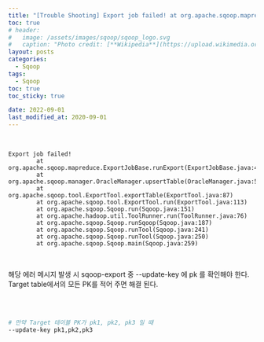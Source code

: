 ```yaml
---
title: "[Trouble Shooting] Export job failed! at org.apache.sqoop.mapreduce.ExportJobBase.runExport(ExportJobBase.java at org.apache.sqoop.manager.OracleManager.upsertTable(OracleManager.java at org.apache.sqoop.tool.ExportTool.exportTable(ExportTool.java:87) ..."
toc: true
# header:
#   image: /assets/images/sqoop/sqoop_logo.svg
#   caption: "Photo credit: [**Wikipedia**](https://upload.wikimedia.org/wikipedia/commons/b/b4/Apache_Sqoop_logo.svg)"
layout: posts
categories:
  - Sqoop
tags:
  - Sqoop
toc: true
toc_sticky: true

date: 2022-09-01
last_modified_at: 2020-09-01
---
```


<br>

```bsh
Export job failed!
        at org.apache.sqoop.mapreduce.ExportJobBase.runExport(ExportJobBase.java:444)
        at org.apache.sqoop.manager.OracleManager.upsertTable(OracleManager.java:510)
        at org.apache.sqoop.tool.ExportTool.exportTable(ExportTool.java:87)
        at org.apache.sqoop.tool.ExportTool.run(ExportTool.java:113)
        at org.apache.sqoop.Sqoop.run(Sqoop.java:151)
        at org.apache.hadoop.util.ToolRunner.run(ToolRunner.java:76)
        at org.apache.sqoop.Sqoop.runSqoop(Sqoop.java:187)
        at org.apache.sqoop.Sqoop.runTool(Sqoop.java:241)
        at org.apache.sqoop.Sqoop.runTool(Sqoop.java:250)
        at org.apache.sqoop.Sqoop.main(Sqoop.java:259)
```

<br>



해당 에러 메시지 발생 시 sqoop-export 중 --update-key 에 pk 를 확인해야 한다.
Target table에서의 모든 PK를 적어 주면 해결 된다.

<br><br>

```bash
# 만약 Target 테이블 PK가 pk1, pk2, pk3 일 때 
--update-key pk1,pk2,pk3
```
